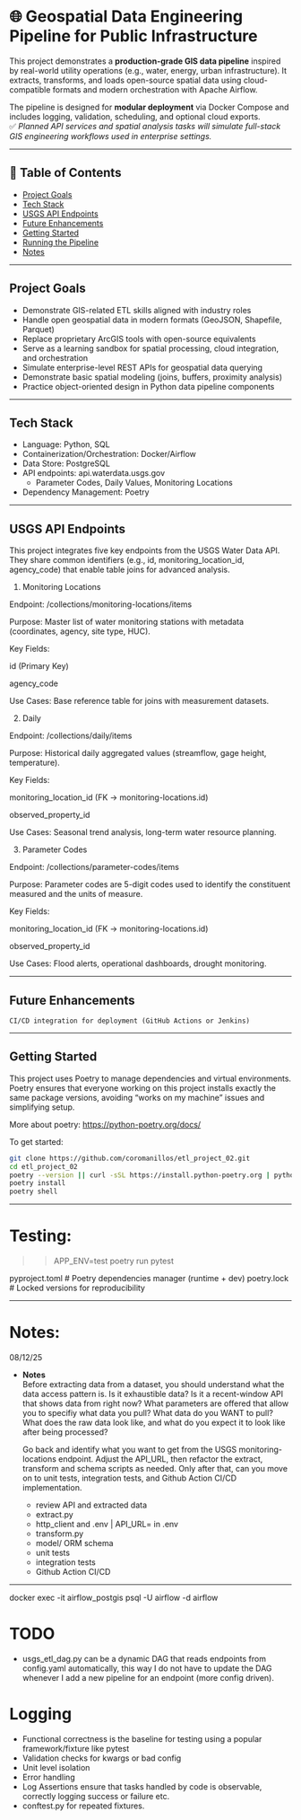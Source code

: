 # 🌐 Geospatial Data Engineering Pipeline for Public Infrastructure

This project demonstrates a **production-grade GIS data pipeline** inspired by real-world utility operations (e.g., water, energy, urban infrastructure). It extracts, transforms, and loads open-source spatial data using cloud-compatible formats and modern orchestration with Apache Airflow.

The pipeline is designed for **modular deployment** via Docker Compose and includes logging, validation, scheduling, and optional cloud exports.  
✅ *Planned API services and spatial analysis tasks will simulate full-stack GIS engineering workflows used in enterprise settings.*

---

## 📌 Table of Contents

- [Project Goals](#project-goals)
- [Tech Stack](#tech-stack)
- [USGS API Endpoints](#usgs-api-endpoints)
- [Future Enhancements](#future-enhancements)
- [Getting Started](#getting-started)
- [Running the Pipeline](#running-the-pipeline)
- [Notes](#notes)

---

## Project Goals

- Demonstrate GIS-related ETL skills aligned with industry roles
- Handle open geospatial data in modern formats (GeoJSON, Shapefile, Parquet)
- Replace proprietary ArcGIS tools with open-source equivalents
- Serve as a learning sandbox for spatial processing, cloud integration, and orchestration
- Simulate enterprise-level REST APIs for geospatial data querying
- Demonstrate basic spatial modeling (joins, buffers, proximity analysis)
- Practice object-oriented design in Python data pipeline components

---

## Tech Stack

- Language: Python, SQL
- Containerization/Orchestration: Docker/Airflow
- Data Store: PostgreSQL
- API endpoints: api.waterdata.usgs.gov
  - Parameter Codes, Daily Values, Monitoring Locations
- Dependency Management: Poetry

--- 

## USGS API Endpoints

This project integrates five key endpoints from the USGS Water Data API.
They share common identifiers (e.g., id, monitoring_location_id, agency_code) that enable table joins for advanced analysis.

1. Monitoring Locations

Endpoint: /collections/monitoring-locations/items

Purpose: Master list of water monitoring stations with metadata (coordinates, agency, site type, HUC).

Key Fields:

id (Primary Key)

agency_code

Use Cases: Base reference table for joins with measurement datasets.

2. Daily

Endpoint: /collections/daily/items

Purpose: Historical daily aggregated values (streamflow, gage height, temperature).

Key Fields:

monitoring_location_id (FK → monitoring-locations.id)

observed_property_id

Use Cases: Seasonal trend analysis, long-term water resource planning.

3. Parameter Codes

Endpoint: /collections/parameter-codes/items

Purpose: Parameter codes are 5-digit codes used to identify the constituent measured and the units of measure.

Key Fields:

monitoring_location_id (FK → monitoring-locations.id)

observed_property_id

Use Cases: Flood alerts, operational dashboards, drought monitoring.

---

## Future Enhancements

    CI/CD integration for deployment (GitHub Actions or Jenkins)

---

## Getting Started

This project uses Poetry to manage dependencies and virtual environments. Poetry ensures that everyone working on this project installs exactly the same package versions, avoiding “works on my machine” issues and simplifying setup.

More about poetry: https://python-poetry.org/docs/

To get started:

```bash
git clone https://github.com/coromanillos/etl_project_02.git
cd etl_project_02
poetry --version || curl -sSL https://install.python-poetry.org | python3 -
poetry install
poetry shell
```

---

# Testing:

  >> APP_ENV=test poetry run pytest
  
  pyproject.toml # Poetry dependencies manager (runtime + dev)
  poetry.lock # Locked versions for reproducibility

---

# Notes:

08/12/25

- **Notes**  
  Before extracting data from a dataset, you should understand what the
  data access pattern is. Is it exhaustible data? Is it a recent-window 
  API that shows data from right now? What parameters are offered that 
  allow you to specifiy what data you pull? What data do you WANT to pull?
  What does the raw data look like, and what do you expect it to look like
  after being processed? 

  Go back and identify what you want to get from the USGS monitoring-locations endpoint. Adjust the API_URL, then refactor the extract, transform and schema scripts as needed. Only after that, can you move on to unit tests, integration tests, and Github Action CI/CD implementation.

  - review API and extracted data
  - extract.py
  - http_client and .env | API_URL= in .env
  - transform.py 
  - model/ ORM schema
  - unit tests
  - integration tests
  - Github Action CI/CD
---

docker exec -it airflow_postgis psql -U airflow -d airflow


# TODO
- usgs_etl_dag.py can be a dynamic DAG that reads endpoints from config.yaml automatically, this way I do not have to update the DAG whenever I add
a new pipeline for an endpoint (more config driven).


# Logging
- Functional correctness is the baseline for testing using a popular framework/fixture like pytest 
- Validation checks for kwargs or bad config
- Unit level isolation
- Error handling
- Log Assertions ensure that tasks handled by code is observable, correctly logging 
success or failure etc.
- conftest.py for repeated fixtures.